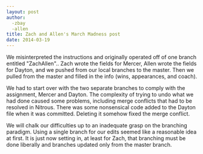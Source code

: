 ```yaml
---
layout: post
author: 
  -zbay 
  -allen
title: Zach and Allen's March Madness post
date: 2014-03-19
---
```


We misinterpreted the instructions and originally operated off of one branch entitled "ZachAllen".. Zach wrote the 
fields for Mercer, Allen wrote the fields for Dayton, and we pushed from our local branches to the master. Then we pulled from the master and filled
in the info (wins, appearances, and coach).

We had to start over with the two separate branches to comply with the assignment, Mercer and Dayton. 
The complexity of trying to undo what we had done caused some problems, including merge conflicts that had to be resolved in Nitrous.
There was some nonsensical code added to the Dayton file when it was committed. Deleting it somehow fixed the merge conflict.

We will chalk our difficulties up to an inadequate grasp on the branching paradigm. Using a single
branch for our edits seemed like a reasonable idea at first. It is just now setting in, at least for Zach, that branching 
must be done liberally and branches updated only from the master branch.